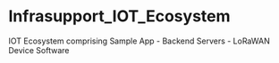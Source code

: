 # Infrasupport_IOT_Ecosystem
IOT Ecosystem comprising Sample App - Backend Servers - LoRaWAN Device Software
